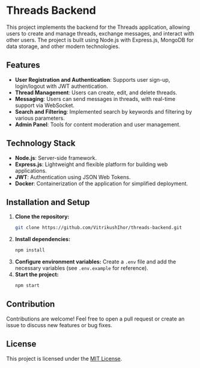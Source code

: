 # Threads Backend

This project implements the backend for the Threads application, allowing users to create and manage threads, exchange messages, and interact with other users. The project is built using Node.js with Express.js, MongoDB for data storage, and other modern technologies.

## Features
- **User Registration and Authentication**: Supports user sign-up, login/logout with JWT authentication.
- **Thread Management**: Users can create, edit, and delete threads.
- **Messaging**: Users can send messages in threads, with real-time support via WebSocket.
- **Search and Filtering**: Implemented search by keywords and filtering by various parameters.
- **Admin Panel**: Tools for content moderation and user management.

## Technology Stack
- **Node.js**: Server-side framework.
- **Express.js**: Lightweight and flexible platform for building web applications.
- **JWT**: Authentication using JSON Web Tokens.
- **Docker**: Containerization of the application for simplified deployment.

## Installation and Setup
1. **Clone the repository:**
    ```bash
    git clone https://github.com/VitrikushIhor/threads-backend.git
    ```
2. **Install dependencies:**
    ```bash
    npm install
    ```
3. **Configure environment variables:**
    Create a `.env` file and add the necessary variables (see `.env.example` for reference).
4. **Start the project:**
    ```bash
    npm start
    ```

## Contribution
Contributions are welcome! Feel free to open a pull request or create an issue to discuss new features or bug fixes.

## License
This project is licensed under the [MIT License](LICENSE).
